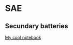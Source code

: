 # SAE

## Secundary batteries


[My cool notebook](https://juliapluto.github.io/static-export-template/My%20cool%20notebook.html)
